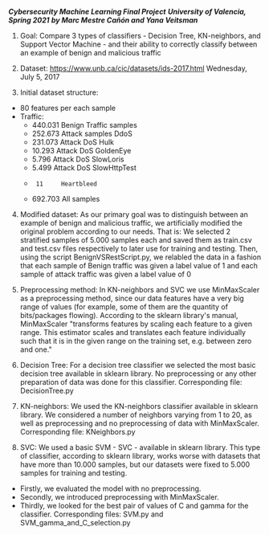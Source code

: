 ***Cybersecurity Machine Learning Final Project***
***University of Valencia, Spring 2021***
***by Marc Mestre Cañón and Yana Veitsman***

1. Goal:
Compare 3 types of classifiers - Decision Tree, KN-neighbors, and Support Vector Machine - and their
ability to correctly classify between an example of benign and malicious traffic

2. Dataset:
https://www.unb.ca/cic/datasets/ids-2017.html
Wednesday, July 5, 2017

3. Initial dataset structure:
- 80 features per each sample
- Traffic:
  * 440.031 	Benign Traffic samples
  * 252.673 	Attack samples DdoS
  * 231.073 	Attack DoS Hulk
  *  10.293 	Attack DoS GoldenEye
  *   5.796 	Attack DoS SlowLoris
  *   5.499 	Attack DoS SlowHttpTest
  *      11 	Heartbleed 
  * 692.703 	All samples

4. Modified dataset:
As our primary goal was to distinguish between an example of benign and malicious traffic,
we artificially modified the original problem according to our needs. That is:
We selected 2 stratified samples of 5.000 samples each and saved them as train.csv and test.csv files respectively
to later use for training and testing.
Then, using the script BenignVSRestScript.py, we relabled the data in a fashion that each sample of 
Benign traffic was given a label value of 1 and each sample of attack traffic was given a label value
of 0

5. Preprocessing method:
In KN-neighbors and SVC we use MinMaxScaler as a preprocessing method, since our data features have a very big range of values
(for example, some of them are the quantity of bits/packages flowing). 
According to the sklearn library's manual, MinMaxScaler "transforms features by scaling each feature to a given range.
This estimator scales and translates each feature individually such that it is in the given range on the training set, 
e.g. between zero and one."

6. Decision Tree:
For a decision tree classifier we selected the most basic decision tree available in sklearn library.
No preprocessing or any other preparation of data was done for this classifier.
Corresponding file: DecisionTree.py

7. KN-neighbors:
We used the KN-neighbors classifier available in sklearn library. We considered a number of neighbors varying from
1 to 20, as well as preprocessing and no preprocessing of data with MinMaxScaler.
Corresponding file: KNeighbors.py

8. SVC:
We used a basic SVM - SVC - available in sklearn library. This type of classifier, according to sklearn library,
works worse with datasets that have more than 10.000 samples, but our datasets were fixed to 5.000 samples for training
and testing. 
- Firstly, we evaluated the model with no preprocessing.
- Secondly, we introduced preprocessing with MinMaxScaler.
- Thirdly, we looked for the best pair of values of C and gamma for the classifier.
Corresponding files: SVM.py and SVM_gamma_and_C_selection.py
